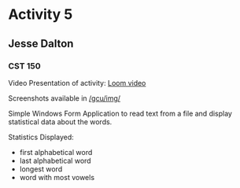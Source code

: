 # Activity 5
## Jesse Dalton
### CST 150

Video Presentation of activity:
[Loom video](https://www.loom.com/share/ed67a5ce969a47aabc72629e367148c9)

Screenshots available in 
[/gcu/img/](https://github.com/jmdalton0/cst150-act5/tree/main/gcu/img)

Simple Windows Form Application to read text from a file and display statistical data about the words.

Statistics Displayed:
- first alphabetical word
- last alphabetical word
- longest word
- word with most vowels

